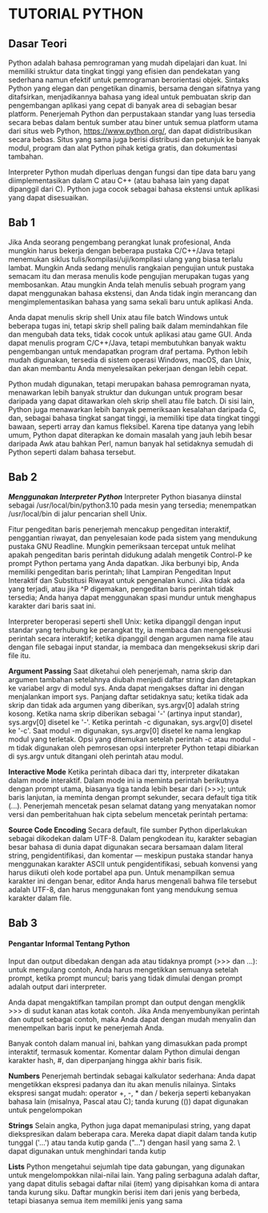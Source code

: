 # **TUTORIAL PYTHON**
## **Dasar Teori**
Python adalah bahasa pemrograman yang mudah dipelajari dan kuat. Ini memiliki struktur data tingkat tinggi yang efisien dan pendekatan yang sederhana namun efektif untuk pemrograman berorientasi objek. Sintaks Python yang elegan dan pengetikan dinamis, bersama dengan sifatnya yang ditafsirkan, menjadikannya bahasa yang ideal untuk pembuatan skrip dan pengembangan aplikasi yang cepat di banyak area di sebagian besar platform.
Penerjemah Python dan perpustakaan standar yang luas tersedia secara bebas dalam bentuk sumber atau biner untuk semua platform utama dari situs web Python, https://www.python.org/, dan dapat didistribusikan secara bebas. Situs yang sama juga berisi distribusi dan petunjuk ke banyak modul, program dan alat Python pihak ketiga gratis, dan dokumentasi tambahan.

Interpreter Python mudah diperluas dengan fungsi dan tipe data baru yang diimplementasikan dalam C atau C++ (atau bahasa lain yang dapat dipanggil dari C). Python juga cocok sebagai bahasa ekstensi untuk aplikasi yang dapat disesuaikan.


## **Bab 1** ##
Jika Anda seorang pengembang perangkat lunak profesional, Anda mungkin harus bekerja dengan beberapa pustaka C/C++/Java tetapi menemukan siklus tulis/kompilasi/uji/kompilasi ulang yang biasa terlalu lambat. Mungkin Anda sedang menulis rangkaian pengujian untuk pustaka semacam itu dan merasa menulis kode pengujian merupakan tugas yang membosankan. Atau mungkin Anda telah menulis sebuah program yang dapat menggunakan bahasa ekstensi, dan Anda tidak ingin merancang dan mengimplementasikan bahasa yang sama sekali baru untuk aplikasi Anda.

Anda dapat menulis skrip shell Unix atau file batch Windows untuk beberapa tugas ini, tetapi skrip shell paling baik dalam memindahkan file dan mengubah data teks, tidak cocok untuk aplikasi atau game GUI. Anda dapat menulis program C/C++/Java, tetapi membutuhkan banyak waktu pengembangan untuk mendapatkan program draf pertama. Python lebih mudah digunakan, tersedia di sistem operasi Windows, macOS, dan Unix, dan akan membantu Anda menyelesaikan pekerjaan dengan lebih cepat.

Python mudah digunakan, tetapi merupakan bahasa pemrograman nyata, menawarkan lebih banyak struktur dan dukungan untuk program besar daripada yang dapat ditawarkan oleh skrip shell atau file batch. Di sisi lain, Python juga menawarkan lebih banyak pemeriksaan kesalahan daripada C, dan, sebagai bahasa tingkat sangat tinggi, ia memiliki tipe data tingkat tinggi bawaan, seperti array dan kamus fleksibel. Karena tipe datanya yang lebih umum, Python dapat diterapkan ke domain masalah yang jauh lebih besar daripada Awk atau bahkan Perl, namun banyak hal setidaknya semudah di Python seperti dalam bahasa tersebut.

## **Bab 2** ##
_**Menggunakan Interpreter Python**_
Interpreter Python biasanya diinstal sebagai /usr/local/bin/python3.10 pada mesin yang tersedia; menempatkan /usr/local/bin di jalur pencarian shell Unix. 

Fitur pengeditan baris penerjemah mencakup pengeditan interaktif, penggantian riwayat, dan penyelesaian kode pada sistem yang mendukung pustaka GNU Readline. Mungkin pemeriksaan tercepat untuk melihat apakah pengeditan baris perintah didukung adalah mengetik Control-P ke prompt Python pertama yang Anda dapatkan. Jika berbunyi bip, Anda memiliki pengeditan baris perintah; lihat Lampiran Pengeditan Input Interaktif dan Substitusi Riwayat untuk pengenalan kunci. Jika tidak ada yang terjadi, atau jika ^P digemakan, pengeditan baris perintah tidak tersedia; Anda hanya dapat menggunakan spasi mundur untuk menghapus karakter dari baris saat ini.

Interpreter beroperasi seperti shell Unix: ketika dipanggil dengan input standar yang terhubung ke perangkat tty, ia membaca dan mengeksekusi perintah secara interaktif; ketika dipanggil dengan argumen nama file atau dengan file sebagai input standar, ia membaca dan mengeksekusi skrip dari file itu.

**Argument Passing** Saat diketahui oleh penerjemah, nama skrip dan argumen tambahan setelahnya diubah menjadi daftar string dan ditetapkan ke variabel argv di modul sys. Anda dapat mengakses daftar ini dengan menjalankan import sys. Panjang daftar setidaknya satu; ketika tidak ada skrip dan tidak ada argumen yang diberikan, sys.argv[0] adalah string kosong. Ketika nama skrip diberikan sebagai '-' (artinya input standar), sys.argv[0] disetel ke '-'. Ketika perintah -c digunakan, sys.argv[0] disetel ke '-c'. Saat modul -m digunakan, sys.argv[0] disetel ke nama lengkap modul yang terletak. Opsi yang ditemukan setelah perintah -c atau modul -m tidak digunakan oleh pemrosesan opsi interpreter Python tetapi dibiarkan di sys.argv untuk ditangani oleh perintah atau modul.

**Interactive Mode** Ketika perintah dibaca dari tty, interpreter dikatakan dalam mode interaktif. Dalam mode ini ia meminta perintah berikutnya dengan prompt utama, biasanya tiga tanda lebih besar dari (>>>); untuk baris lanjutan, ia meminta dengan prompt sekunder, secara default tiga titik (...). Penerjemah mencetak pesan selamat datang yang menyatakan nomor versi dan pemberitahuan hak cipta sebelum mencetak perintah pertama:

**Source Code Encoding** Secara default, file sumber Python diperlakukan sebagai dikodekan dalam UTF-8. Dalam pengkodean itu, karakter sebagian besar bahasa di dunia dapat digunakan secara bersamaan dalam literal string, pengidentifikasi, dan komentar — meskipun pustaka standar hanya menggunakan karakter ASCII untuk pengidentifikasi, sebuah konvensi yang harus diikuti oleh kode portabel apa pun. Untuk menampilkan semua karakter ini dengan benar, editor Anda harus mengenali bahwa file tersebut adalah UTF-8, dan harus menggunakan font yang mendukung semua karakter dalam file.

## **Bab 3** ##
#### **Pengantar Informal Tentang Python** ####
Input dan output dibedakan dengan ada atau tidaknya prompt (>>> dan ...): untuk mengulang contoh, Anda harus mengetikkan semuanya setelah prompt, ketika prompt muncul; baris yang tidak dimulai dengan prompt adalah output dari interpreter.

Anda dapat mengaktifkan tampilan prompt dan output dengan mengklik >>> di sudut kanan atas kotak contoh. Jika Anda menyembunyikan perintah dan output sebagai contoh, maka Anda dapat dengan mudah menyalin dan menempelkan baris input ke penerjemah Anda.

Banyak contoh dalam manual ini, bahkan yang dimasukkan pada prompt interaktif, termasuk komentar. Komentar dalam Python dimulai dengan karakter hash, #, dan diperpanjang hingga akhir baris fisik.

**Numbers** Penerjemah bertindak sebagai kalkulator sederhana: Anda dapat mengetikkan ekspresi padanya dan itu akan menulis nilainya. Sintaks ekspresi sangat mudah: operator +, -, * dan / bekerja seperti kebanyakan bahasa lain (misalnya, Pascal atau C); tanda kurung (()) dapat digunakan untuk pengelompokan

**Strings** Selain angka, Python juga dapat memanipulasi string, yang dapat diekspresikan dalam beberapa cara. Mereka dapat diapit dalam tanda kutip tunggal ('...') atau tanda kutip ganda ("...") dengan hasil yang sama 2. \ dapat digunakan untuk menghindari tanda kutip

**Lists** Python mengetahui sejumlah tipe data gabungan, yang digunakan untuk mengelompokkan nilai-nilai lain. Yang paling serbaguna adalah daftar, yang dapat ditulis sebagai daftar nilai (item) yang dipisahkan koma di antara tanda kurung siku. Daftar mungkin berisi item dari jenis yang berbeda, tetapi biasanya semua item memiliki jenis yang sama